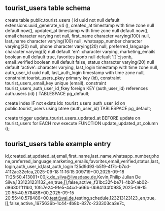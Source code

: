 ## tourist_users table schema

create table public.tourist_users (
  id uuid not null default extensions.uuid_generate_v4 (),
  created_at timestamp with time zone null default now(),
  updated_at timestamp with time zone null default now(),
  email character varying not null,
  first_name character varying(100) null,
  last_name character varying(100) null,
  whatsapp_number character varying(20) null,
  phone character varying(20) null,
  preferred_language character varying(5) null default 'en'::character varying,
  marketing_emails boolean null default true,
  favorites jsonb null default '[]'::jsonb,
  email_verified boolean null default false,
  status character varying(20) null default 'active'::character varying,
  last_login timestamp with time zone null,
  auth_user_id uuid null,
  last_auth_login timestamp with time zone null,
  constraint tourist_users_pkey primary key (id),
  constraint tourist_users_email_key unique (email),
  constraint tourist_users_auth_user_id_fkey foreign KEY (auth_user_id) references auth.users (id)
) TABLESPACE pg_default;

create index IF not exists idx_tourist_users_auth_user_id on public.tourist_users using btree (auth_user_id) TABLESPACE pg_default;

create trigger update_tourist_users_updated_at BEFORE
update on tourist_users for EACH row
execute FUNCTION update_updated_at_column ();

## tourist_users table example entry

id,created_at,updated_at,email,first_name,last_name,whatsapp_number,phone,preferred_language,marketing_emails,favorites,email_verified,status,last_login,auth_user_id,last_auth_login
f25d9d93-b5f9-4f7c-b7cd-4112ac32efca,2025-09-18 11:16:15.009719+00,2025-09-18 11:25:50.413001+00,k.de_silva@livasdase.de,Kevin,Philip Julian De Silva,1331231231132,,en,true,[],false,active,,f31bc32f-be71-4b3f-ab02-d86301ff11b0,
10fc7e24-9fe5-44cd-a66b-0b84134f0985,2025-09-15 20:55:40.578486+00,2025-09-15 20:55:40.578486+00,test@vai.de,testing,schedule,123213123123,,en,true,[],false,active,,1675636b-1c44-4b8b-827c-233303ca3e7c,
